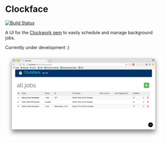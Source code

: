 # Clockface

[![Build Status](https://travis-ci.org/abhchand/clockface.svg?branch=master)](https://travis-ci.org/abhchand/clockface)

A UI for the [Clockwork gem](https://github.com/Rykian/clockwork) to easily schedule and manage background jobs.

Currently under development :)

![Clockface](https://raw.githubusercontent.com/abhchand/clockface/master/meta/screenshot.png)
